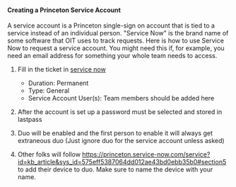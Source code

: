 #### Creating a Princeton Service Account

A service account is a Princeton single-sign on account that is tied to a service instead of an individual person. "Service Now" is the brand name of some software that OIT uses to track requests. Here is how to use Service Now to request a service account. You might need this if, for example, you need an email address for something your whole team needs to access.

1. Fill in the ticket in [service now](https://princeton.service-now.com/service?id=sc_cat_item&sys_id=f44539ab4ff81640f56c0ad14210c77c)

   - Duration: Permanent
   - Type: General
   - Service Account User(s): Team members should be added here

1. After the account is set up a password must be selected and stored in lastpass

1. Duo will be enabled and the first person to enable it will always get extraneous duo (Just ignore duo for the service account unless asked)
1. Other folks will follow https://princeton.service-now.com/service?id=kb_article&sys_id=575eff5387064dd012ae43bd0ebb35b0#section5 to add their device to duo. Make sure to name the device with your name.
